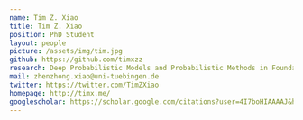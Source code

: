 ```yaml
---
name: Tim Z. Xiao
title: Tim Z. Xiao
position: PhD Student
layout: people
picture: /assets/img/tim.jpg
github: https://github.com/timxzz
research: Deep Probabilistic Models and Probabilistic Methods in Foundation Models
mail: zhenzhong.xiao@uni-tuebingen.de
twitter: https://twitter.com/TimZXiao
homepage: http://timx.me/
googlescholar: https://scholar.google.com/citations?user=4I7boHIAAAAJ&hl=en
---
```


